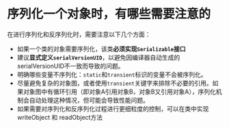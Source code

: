 # 序列化一个对象时，有哪些需要注意的

在进行序列化和反序列化时，需要注意以下几个方面：

-   如果一个类的对象需要序列化，该类**必须实现`Serializable`接口**
-   建议**显式定义`serialVersionUID`**，以避免因编译器自动生成的serialVersionUID不一致而导致的问题。
-   明确哪些变量不序列化：`static`和`transient`标识的变量不会被序列化。
-   尽量避免复杂的对象图，或者使用`transient`关键字来排除不必要的引用。如果对象图中有循环引用（即对象A引用对象B，对象B又引用对象A），序列化机制会自动处理这种情况，但可能会导致性能问题。
-   如果需要对序列化和反序列化过程进行更细粒度的控制，可以在类中实现 writeObject 和 readObject方法
